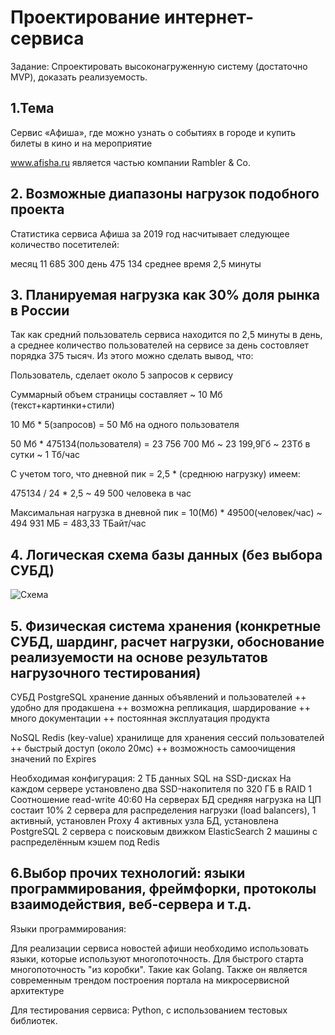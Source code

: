 # Проектирование интернет-сервиса

Задание:
Спроектировать высоконагруженную систему (достаточно MVP), доказать реализуемость.

## 1.Тема 
Сервис «Афиша», где можно узнать о событиях в городе и купить билеты в кино и на мероприятие

www.afisha.ru является частью компании Rambler & Co.

## 2. Возможные диапазоны нагрузок подобного проекта

Статистика сервиса Афиша за 2019 год насчитывает следующее количество посетителей:

месяц 11 685 300
день 475 134
среднее время 2,5 минуты

## 3. Планируемая нагрузка как 30% доля рынка в России

Так как средний пользователь сервиса находится по 2,5 минуты  в день, а среднее количество пользователей на сервисе за день состовляет порядка 375 тысяч. Из этого можно сделать вывод, что:

Пользователь, сделает около 5 запросов к сервису

Суммарный объем страницы составляет ~ 10 Мб (текст+картинки+стили) 

10 Мб * 5(запросов) = 50 Мб на одного пользователя

50 Мб * 475134(пользователя) = 23 756 700 Мб ~ 23 199,9Гб ~ 23Тб в сутки ~ 1 Тб/час

С учетом того, что дневной пик = 2,5 * (среднюю нагрузку) имеем:

475134 / 24 * 2,5 ~ 49 500 человека в час

Максимальная нагрузка в дневной пик = 10(Мб) * 49500(человек/час) ~ 494 931 МБ = 483,33 ТБайт/час

## 4. Логическая схема базы данных (без выбора СУБД) 
![Схема](https://user-images.githubusercontent.com/18511365/69158664-d67df400-0af7-11ea-84aa-c4fab1378851.jpg)

## 5. Физическая система хранения (конкретные СУБД, шардинг, расчет нагрузки, обоснование реализуемости на основе результатов нагрузочного тестирования)

СУБД PostgreSQL хранение данных объявлений и пользователей
++ удобно для продакшена
++ возможна репликация, шардирование
++ много документации
++ постоянная эксплуатация продукта

NoSQL Redis (key-value) хранилище для хранения сессий пользователей
++ быстрый доступ (около 20мс)
++ возможность самоочищения значений по Expires

Необходимая конфигурация: 
2 ТБ данных SQL на SSD-дисках
На каждом сервере установлено два SSD-накопителя по 320 ГБ в RAID 1
Соотношение read-write 40:60
На серверах БД средняя нагрузка на ЦП состаит 10%
2 сервера для распределения нагрузки (load balancers), 1 активный, установлен Proxy
4 активных узла БД, установлена PostgreSQL
2 сервера с поисковым движком ElasticSearch
2 машины с распределённым кэшем под Redis

## 6.Выбор прочих технологий: языки программирования, фреймфорки, протоколы взаимодействия, веб-сервера и т.д.
Языки программирования:

Для реализации сервиса новостей афиши необходимо использовать языки, которые используют многопоточность. Для быстрого старта многопоточность "из коробки". Такие как Golang. Также он является современным трендом построения портала на микросервисной архитектуре

Для тестирования сервиса: Python, с использованием тестовых библиотек.


